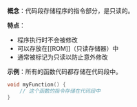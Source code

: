 **概念**：代码段存储程序的指令部分，是只读的。 

**特点**：

- 程序执行时不会被修改
- 可以存放在[[ROM]]（只读存储器）中
- 通常被标记为只读以防止意外修改

**示例**：所有的函数代码都存储在代码段中。

```c
void myFunction() {
    // 这个函数的指令存储在代码段中
}
```